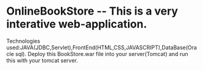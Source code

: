 # OnlineBookStore -- This is a very interative web-application.
Technologies used:JAVA(JDBC,Servlet),FrontEnd(HTML,CSS,JAVASCRIPT),DataBase(Oracle sql).
Deploy this BookStore.war file into your server(Tomcat) and run this with your tomcat server. 
